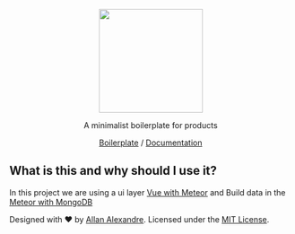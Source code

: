 <p align="center"><a href="https://alexandesigner.github.io/lets" target="_blank"><img src="https://github.com/alexandesigner/lets/blob/master/arts/icon.png"height="185" /></a></p>
<p align="center">A minimalist boilerplate for products</p>
<p align="center"><a href="https://github.com/alexandesigner/lets/tree/master/boilerplate" target="_blank">Boilerplate</a> / <a href="https://github.com/alexandesigner/lets/tree/master/docs" target="_blank">Documentation</a></p>

## What is this and why should I use it?

In this project we are using a ui layer [Vue with Meteor](https://github.com/Akryum/vue-meteor) and Build data in the [Meteor with MongoDB](https://www.meteor.com/)

<p>Designed with ♥ by <a target="_blank" href="http://alexandesigner.com.br" title="Allan Alexandre">Allan Alexandre</a>. Licensed under the <a target="_blank" href="https://github.com/alexandesigner/lets#license" title="MIT License">MIT License</a>.</p>
